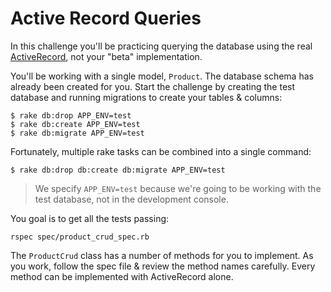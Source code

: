 # Active Record Queries

In this challenge you'll be practicing querying the database using the real [ActiveRecord](http://guides.rubyonrails.org/active_record_basics.html), not your "beta" implementation.

You'll be working with a single model, `Product`. The database schema has already been created for you. Start the challenge by creating the test database and running migrations to create your tables & columns:

```
$ rake db:drop APP_ENV=test
$ rake db:create APP_ENV=test
$ rake db:migrate APP_ENV=test
```

Fortunately, multiple rake tasks can be combined into a single command:

```
$ rake db:drop db:create db:migrate APP_ENV=test
```

> We specify `APP_ENV=test` because we're going to be working with the test database, not in the development console.

You goal is to get all the tests passing:

```
rspec spec/product_crud_spec.rb
```

The `ProductCrud` class has a number of methods for you to implement. As you work, follow the spec file & review the method names carefully. Every method can be implemented with ActiveRecord alone.